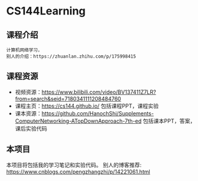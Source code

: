 # CS144Learning

## 课程介绍
    计算机网络学习，
    别人的介绍：https://zhuanlan.zhihu.com/p/175998415
## 课程资源
 
 - 视频资源：https://www.bilibili.com/video/BV137411Z7LR?from=search&seid=7180341111208484760
 - 课程主页：https://cs144.github.io/
 包括课程PPT，课程实验
 - 课本资源：https://github.com/HanochShi/Supplements-ComputerNetworking-ATopDownApproach-7th-ed
  包括课本PPT，答案，课后实验代码

## 本项目
  本项目将包括我的学习笔记和实验代码。
  别人的博客推荐: https://www.cnblogs.com/pengzhangzhi/p/14221061.html
